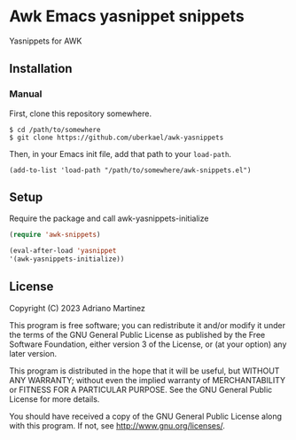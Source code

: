# Awk Emacs yasnippet snippets

Yasnippets for AWK 

## Installation

### Manual

First, clone this repository somewhere.

    $ cd /path/to/somewhere
    $ git clone https://github.com/uberkael/awk-yasnippets

Then, in your Emacs init file, add that path to your `load-path`.

    (add-to-list 'load-path "/path/to/somewhere/awk-snippets.el")

## Setup

Require the package and call awk-yasnippets-initialize

```lisp
(require 'awk-snippets)

(eval-after-load 'yasnippet
'(awk-yasnippets-initialize))
```

## License

Copyright (C) 2023 Adriano Martinez

This program is free software; you can redistribute it and/or modify it under
the terms of the GNU General Public License as published by the Free Software
Foundation, either version 3 of the License, or (at your option) any later
version.

This program is distributed in the hope that it will be useful, but WITHOUT ANY
WARRANTY; without even the implied warranty of MERCHANTABILITY or FITNESS FOR A
PARTICULAR PURPOSE. See the GNU General Public License for more details.

You should have received a copy of the GNU General Public License along with
this program. If not, see <http://www.gnu.org/licenses/>.